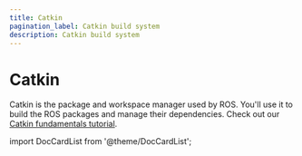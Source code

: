 ```yaml
---
title: Catkin
pagination_label: Catkin build system
description: Catkin build system
---
```


# Catkin

Catkin is the package and workspace manager used by ROS.
You'll use it to build the ROS packages and manage their dependencies.
Check out our [Catkin fundamentals tutorial](01-managing_workspaces.md).

import DocCardList from '@theme/DocCardList';

<DocCardList />
